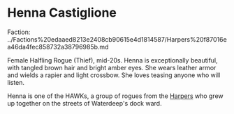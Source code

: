 # Henna Castiglione

Faction: ../Factions%20edaaed8213e2408cb90615e4d1814587/Harpers%20f87016ea46da4fec858732a38796985b.md

Female Halfling Rogue (Thief), mid-20s. Henna is exceptionally beautiful, with tangled brown hair and bright amber eyes. She wears leather armor and wields a rapier and light crossbow. She loves teasing anyone who will listen.

Henna is one of the HAWKs, a group of rogues from the [Harpers](../Factions/Harpers.md) who grew up together on the streets of Waterdeep's dock ward.